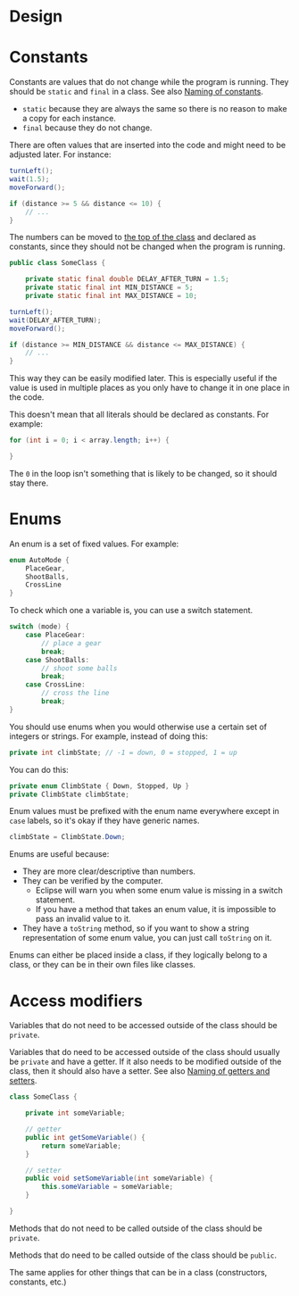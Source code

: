 # Design

# Constants

Constants are values that do not change while the program is running. They should be `static` and `final` in a class. See also [Naming of constants](naming.md#constants).

- `static` because they are always the same so there is no reason to make a copy for each instance.
- `final` because they do not change.

There are often values that are inserted into the code and might need to be adjusted later. For instance:

```java
turnLeft();
wait(1.5);
moveForward();
```

```java
if (distance >= 5 && distance <= 10) {
    // ...
}
```

The numbers can be moved to [the top of the class](structure.md#order-of-declarations-in-classes) and declared as constants, since they should not be changed when the program is running.

```java
public class SomeClass {

    private static final double DELAY_AFTER_TURN = 1.5;
    private static final int MIN_DISTANCE = 5;
    private static final int MAX_DISTANCE = 10;
```

```java
turnLeft();
wait(DELAY_AFTER_TURN);
moveForward();
```

```java
if (distance >= MIN_DISTANCE && distance <= MAX_DISTANCE) {
    // ...
}
```

This way they can be easily modified later. This is especially useful if the value is used in multiple places as you only have to change it in one place in the code.

This doesn't mean that all literals should be declared as constants. For example:

```java
for (int i = 0; i < array.length; i++) {

}
```

The `0` in the loop isn't something that is likely to be changed, so it should stay there.

# Enums

An enum is a set of fixed values. For example:

```java
enum AutoMode {
    PlaceGear,
    ShootBalls,
    CrossLine
}
```

To check which one a variable is, you can use a switch statement.

```java
switch (mode) {
    case PlaceGear:
        // place a gear
        break;
    case ShootBalls:
        // shoot some balls
        break;
    case CrossLine:
        // cross the line
        break;
}
```

You should use enums when you would otherwise use a certain set of integers or strings. For example, instead of doing this:

```java
private int climbState; // -1 = down, 0 = stopped, 1 = up
```

You can do this:

```java
private enum ClimbState { Down, Stopped, Up }
private ClimbState climbState;
```

Enum values must be prefixed with the enum name everywhere except in `case` labels, so it's okay if they have generic names.

```java
climbState = ClimbState.Down;
```

Enums are useful because:
- They are more clear/descriptive than numbers.
- They can be verified by the computer.
    - Eclipse will warn you when some enum value is missing in a switch statement.
    - If you have a method that takes an enum value, it is impossible to pass an invalid value to it.
- They have a `toString` method, so if you want to show a string representation of some enum value, you can just call `toString` on it.

Enums can either be placed inside a class, if they logically belong to a class, or they can be in their own files like classes.

# Access modifiers

Variables that do not need to be accessed outside of the class should be `private`.

Variables that do need to be accessed outside of the class should usually be `private` and have a getter. If it also needs to be modified outside of the class, then it should also have a setter. See also [Naming of getters and setters](naming.md#getters).

```java
class SomeClass {

    private int someVariable;

    // getter
    public int getSomeVariable() {
        return someVariable;
    }

    // setter
    public void setSomeVariable(int someVariable) {
        this.someVariable = someVariable;
    }

}
```

Methods that do not need to be called outside of the class should be `private`.

Methods that do need to be called outside of the class should be `public`.

The same applies for other things that can be in a class (constructors, constants, etc.)
